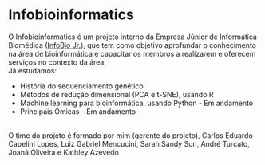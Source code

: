 # Infobioinformatics

O Infobioinformatics é um projeto interno da Empresa Júnior de Informática Biomédica ([InfoBio Jr.](https://www.infobiojr.com.br/)), que tem como objetivo aprofundar o conhecimento na área de bioinformática e capacitar os membros a realizarem e oferecem serviços no contexto da área.
<br>
Já estudamos: <br>
* História do sequenciamento genético
* Métodos de redução dimensional (PCA e t-SNE), usando R
* Machine learning para bioinformática, usando Python - Em andamento
* Principais Ômicas - Em andamento
<br>
O time do projeto é formado por mim (gerente do projeto), Carlos Eduardo Capelini Lopes, Luiz Gabriel Mencucini, Sarah Sandy Sun, André Turcato, Joanã Oliveira e Kathley Azevedo
